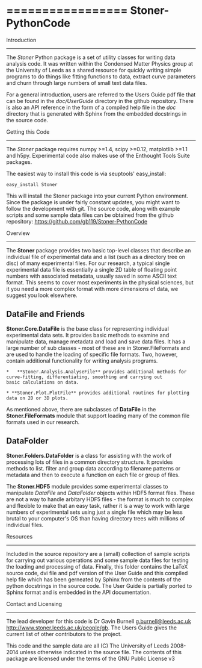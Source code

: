 =================
Stoner-PythonCode
=================

Introduction
************

The  *Stoner* Python package is a set of utility classes for writing data analysis code. It was written within 
the Condensed Matter Physics group at the University of Leeds as a shared resource for quickly writing simple 
programs to do things like fitting functions to data, extract curve parameters and churn through large numbers of 
small text data files.

For a general introduction, users are referred to the Users Guide pdf file that can be found in the *doc/UserGuide* directory in 
the github repository.  There is also an API reference in the form of a compiled help file in the *doc* directory that is 
generated with Sphinx from the embedded docstrings in the source code.

Getting this Code
*****************

The *Stoner* package requires numpy >=1.4, scipy >=0.12, matplotlib >=1.1 and h5py. Experimental code also makes use of
the Enthought Tools Suite packages.

The easiest way to install this code is via seuptools' easy_install:

    easy_install Stoner
    
 This will install the Stoner package into your current Python environment. Since the package is under fairly
 constant updates, you might want to follow the development with git. The source code, along with example scripts
 and some sample data files can be obtained from the github repository: https://github.com/gb119/Stoner-PythonCode
 
Overview
********

The **Stoner** package provides two basic top-level classes that describe an individual file of experimental data and a 
list (such as a directory tree on disc) of many experimental files. For our research, a typical single experimental data file
is essentially a single 2D table of floating point numbers with associated metadata, usually saved in some
ASCII text format. This seems to cover most experiments in the physical sciences, but it you need a more complex 
format with more dimensions of data, we suggest you look elsewhere.
 
 DataFile and Friends
 --------------------
 
**Stoner.Core.DataFile** is the base class for representing individual experimental data sets. 
It provides basic methods to examine and manipulate data, manage metadata and load and save data files. 
It has a large number of sub classes - most of these are in Stoner.FileFormats and are used to handle the loading of specific 
file formats. Two, however, contain additional functionality for writing analysis programs.
     
    *   **Stoner.Analysis.AnalyseFile** provides additional methods for curve-fitting, differentiating, smoothing and carrying out 
    basic calculations on data. 

    * **Stoner.Plot.PlotFile** provides additional routines for plotting data on 2D or 3D plots. 
    
As mentioned above, there are subclasses of **DataFile** in the **Stoner.FileFormats** module that support 
loading many of the common file formats used in our research.

DataFolder
----------

**Stoner.Folders.DataFolder** is a class for assisting with the work of processing lots of files in a common directory 
structure. It provides methods to list. filter and group data according to filename patterns or metadata and then to execute
a function on each file or group of files.

The **Stoner.HDF5** module provides some experimental classes to manipulate *DataFile* and *DataFolder* objects within HDF5
format files. These are not a way to handle arbitary HDF5 files - the format is much to complex and flexible to make that
an easy task, rather it is a way to work with large numbers of experimental sets using just a single file which may be less
brutal to your computer's OS than having directory trees with millions of individual files.
 
Resources
*********
 
Included in the source repository are a (small) collection of sample scripts for carrying out various operations and some sample data 
files for testing the loading and processing of data. Finally, this folder contains the LaTeX source code, dvi 
file and pdf version of the User Guide and this compiled help file which has been gerneated by Sphinx from the 
contents of the python docstrings in the source code.  The User Guide is partially ported to Sphinx format and is embedded in
the API documentation.

Contact and Licensing
*********************

The lead developer for this code is Dr Gavin Burnell <g.burnell@leeds.ac.uk> http://www.stoner.leeds.ac.uk/people/gb. 
The Users Guide gives the current list of other contributors to the project.

This code and the sample data are all (C) The University of Leeds 2008-2014 unless otherwise indicated in the source file. 
The contents of this package are licensed under the terms of the GNU Public License v3